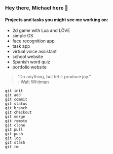 ### Hey there, Michael here 👋

#### Projects and tasks you might see me working on:
- 2d game with Lua and LÖVE
- simple OS
- face recognition app
- task app
- virtual voice assistant
- school website
- Spanish word quiz
- portfolio website 

> “Do anything, but let it produce joy.”  
\- Walt Whitman

```
git init
git add
git commit
git status
git branch
git checkout
git merge
git remote
git clone
git pull
git push
git log
git stash
git rm
```
